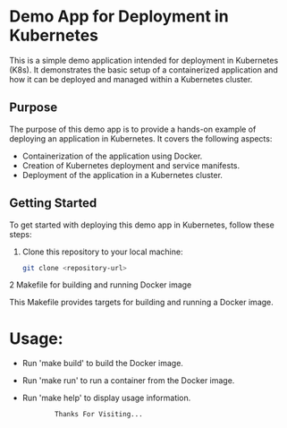 # Demo App for Deployment in Kubernetes

This is a simple demo application intended for deployment in Kubernetes (K8s). It demonstrates the basic setup of a containerized application and how it can be deployed and managed within a Kubernetes cluster.

## Purpose

The purpose of this demo app is to provide a hands-on example of deploying an application in Kubernetes. It covers the following aspects:

- Containerization of the application using Docker.
- Creation of Kubernetes deployment and service manifests.
- Deployment of the application in a Kubernetes cluster.

## Getting Started

To get started with deploying this demo app in Kubernetes, follow these steps:

1. Clone this repository to your local machine:

   ```bash
   git clone <repository-url>
2  Makefile for building and running Docker image

 This Makefile provides targets for building and running a Docker image.
     
   # Usage:
  - Run 'make build' to build the Docker image.
   - Run 'make run' to run a container from the Docker image.
  - Run 'make help' to display usage information.




                Thanks For Visiting...
